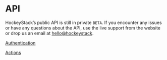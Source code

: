 # API

HockeyStack’s public API is still in private `BETA`. If you encounter any issues or have any questions about the API, use the live support from the website or drop us an email at [hello@hockeystack](mailto:hello@hockeystack).

[Authentication](API%208d89acfdfc234e0a9b3614aea2a421e5/Authentication%20899942d0054f42e28b21f494d357b15e.md)

[Actions](API%208d89acfdfc234e0a9b3614aea2a421e5/Actions%2062445067a8bd4f3f91752ac7d98a70f8.md)